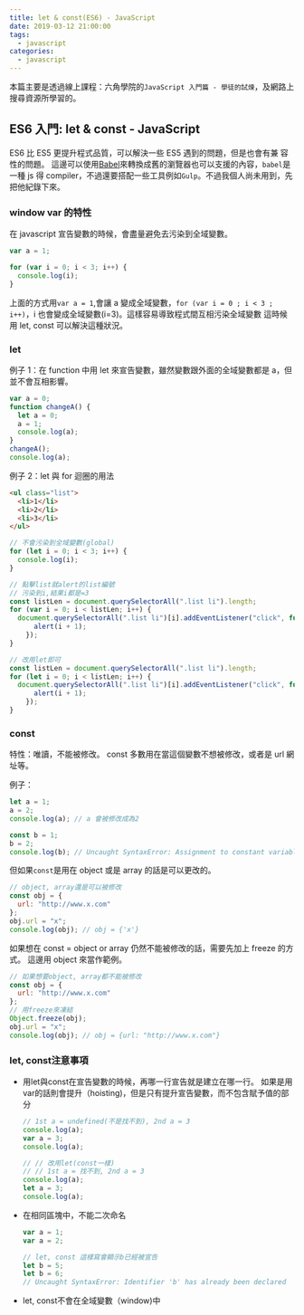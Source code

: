 ```yaml
---
title: let & const(ES6) - JavaScript
date: 2019-03-12 21:00:00
tags:
  - javascript
categories:
  - javascript
---
```


本篇主要是透過線上課程：六角學院的`JavaScript 入門篇 - 學徒的試煉`，及網路上搜尋資源所學習的。

## ES6 入門: let & const - JavaScript

ES6 比 ES5 更提升程式品質，可以解決一些 ES5 遇到的問題，但是也會有兼 容性的問題。
這邊可以使用[Babel](https://babeljs.io/)來轉換成舊的瀏覽器也可以支援的內容，`babel`是一種 js 得 compiler，不過還要搭配一些工具例如`Gulp`。不過我個人尚未用到，先把他紀錄下來。


### window var 的特性

在 javascript 宣告變數的時候，會盡量避免去污染到全域變數。

```js
var a = 1;

for (var i = 0; i < 3; i++) {
  console.log(i);
}
```

上面的方式用`var a = 1`,會讓 a 變成全域變數，`for (var i = 0 ; i < 3 ; i++)`，i 也會變成全域變數(i=3)。這樣容易導致程式間互相污染全域變數
這時候用 let, const 可以解決這種狀況。

### let

例子 1：在 function 中用 let 來宣告變數，雖然變數跟外面的全域變數都是 a，但並不會互相影響。

```js
var a = 0;
function changeA() {
  let a = 0;
  a = 1;
  console.log(a);
}
changeA();
console.log(a);
```

例子 2：let 與 for 迴圈的用法

```html
<ul class="list">
  <li>1</li>
  <li>2</li>
  <li>3</li>
</ul>
```

```js
// 不會污染到全域變數(global)
for (let i = 0; i < 3; i++) {
  console.log(i);
}

// 點擊list就alert的list編號
// 污染到i,結果i都是=3
const listLen = document.querySelectorAll(".list li").length;
for (var i = 0; i < listLen; i++) {
  document.querySelectorAll(".list li")[i].addEventListener("click", function() {
      alert(i + 1);
    });
}

// 改用let即可
const listLen = document.querySelectorAll(".list li").length;
for (let i = 0; i < listLen; i++) {
  document.querySelectorAll(".list li")[i].addEventListener("click", function() {
      alert(i + 1);
    });
}
```

### const

特性：唯讀，不能被修改。
const 多數用在當這個變數不想被修改，或者是 url 網址等。

例子：

```js
let a = 1;
a = 2;
console.log(a); // a 會被修改成為2

const b = 1;
b = 2;
console.log(b); // Uncaught SyntaxError: Assignment to constant variable.
```

但如果`const`是用在 object 或是 array 的話是可以更改的。

```js
// object, array還是可以被修改
const obj = {
  url: "http://www.x.com"
};
obj.url = "x";
console.log(obj); // obj = {'x'}
```

如果想在 const = object or array 仍然不能被修改的話，需要先加上 freeze 的方式。
這邊用 object 來當作範例。

```js
// 如果想要object, array都不能被修改
const obj = {
  url: "http://www.x.com"
};
// 用freeze來凍結
Object.freeze(obj);
obj.url = "x";
console.log(obj); // obj = {url: "http://www.x.com"}
```

### let, const注意事項
- 用let與const在宣告變數的時候，再哪一行宣告就是建立在哪一行。
    如果是用var的話則會提升（hoisting)，但是只有提升宣告變數，而不包含賦予值的部分

    ```js
    // 1st a = undefined(不是找不到), 2nd a = 3
    console.log(a);
    var a = 3;
    console.log(a);
    ```


    ```js
    // // 改用let(const一樣)
    // // 1st a = 找不到, 2nd a = 3
    console.log(a);
    let a = 3;
    console.log(a);
    ```

- 在相同區塊中，不能二次命名

    ```js
    var a = 1;
    var a = 2;

    // let, const 這樣寫會顯示b已經被宣告 
    let b = 5;
    let b = 6;
    // Uncaught SyntaxError: Identifier 'b' has already been declared
    ```

- let, const不會在全域變數（window)中
